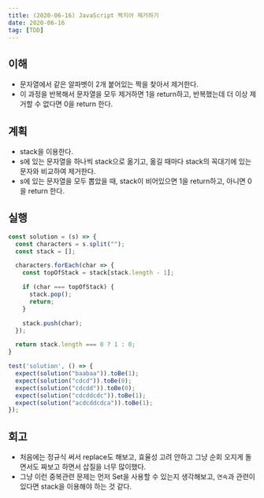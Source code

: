 ```yaml
---
title: (2020-06-16) JavaScript 짝지어 제거하기
date: 2020-06-16
tag: [TDD]
---
```


## 이해

- 문자열에서 같은 알파벳이 2개 붙어있는 짝을 찾아서 제거한다.
- 이 과정을 반복해서 문자열을 모두 제거하면 1을 return하고, 반복했는데 더 이상 제거할 수 없다면 0을 return 한다.

## 계획

- stack을 이용한다.
- s에 있는 문자열을 하나씩 stack으로 옮기고, 옮길 때마다 stack의 꼭대기에 있는 문자와 비교하여 제거한다.
- s에 있는 문자열을 모두 뽑았을 때, stack이 비어있으면 1을 return하고, 아니면 0을 return 한다.

## 실행

```javascript
const solution = (s) => {
  const characters = s.split("");
  const stack = [];

  characters.forEach(char => {
    const topOfStack = stack[stack.length - 1];

    if (char === topOfStack) {
      stack.pop();
      return;
    }

    stack.push(char);
  });

  return stack.length === 0 ? 1 : 0;
}

test('solution', () => {
  expect(solution("baabaa")).toBe(1);
  expect(solution("cdcd")).toBe(0);
  expect(solution("cdcdd")).toBe(0);
  expect(solution("cdcddcdc")).toBe(1);
  expect(solution("acdcddcdca")).toBe(1);
});
```

## 회고

- 처음에는 정규식 써서 replace도 해보고, 효율성 고려 안하고 그냥 순회 오지게 돌면서도 짜보고 하면서 삽질을 너무 많이했다.
- 그냥 이런 중복관련 문제는 먼저 Set을 사용할 수 있는지 생각해보고, `연속`과 관련이 있다면 stack을 이용해야 하는 것 같다.
